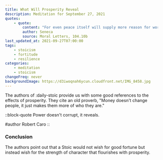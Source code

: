 ```yaml
---
title: What Will Prosperity Reveal
description: Meditation for September 27, 2021
quotes:
    - quote:
        content: "For even peace itself will supply more reason for worry. Not even safe circumstances will bring you confidence once your mind has been shocked — once it gets in the habit of blind panic, it can't provide for its own safety. For it doesn't really avoid danger, it just runs away. Yet we are exposed to greater danger with our backs turned."
        author: Seneca
        source: Moral Letters, 104.10b
last_updated_at: 2021-09-27T07:00:00
tags:
    - stoicism
    - fortitude
    - resilience
categories:
    - meditation
    - stoicism
changeFreq: never
backgroundImage: https://d3iwoqnah6ycun.cloudfront.net/IMG_8458.jpg
---
```


The authors of :daily-stoic provide us with some good references to the effects of prosperity. They cite an old 
proverb, "Money doesn't change people, it just makes them more of who they are."

::block-quote
Power doesn't corrupt, it reveals.

#author
Robert Caro
::

### Conclusion

The authors point out that a Stoic would not wish for good fortune but instead wish for the strength of character that 
flourishes with prosperity. 
